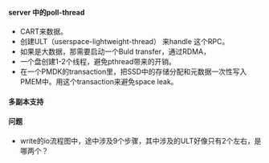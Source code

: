 #### server 中的poll-thread
- CART来数据。
- 创建ULT（userspace-lightweight-thread） 来handle 这个RPC。
- 如果是大数据，那需要启动一个Buld transfer，通过RDMA，
- 一个盘创建1-2个线程，避免pthread带来的开销。
- 在一个PMDK的transaction里，把SSD中的存储分配和元数据一次性写入PMEM中。用这个transaction来避免space leak。


#### 多副本支持

#### 问题
- write的io流程图中，途中涉及9个步骤，其中涉及的ULT好像只有2个左右，是哪两个？
